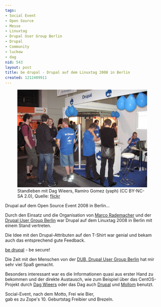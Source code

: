 ```yaml
---
tags:
- Social Event
- Open Source
- Messe
- Linuxtag
- Drupal User Group Berlin
- Drupal
- Community
- luckow
- dag
nid: 543
layout: post
title: be drupal - Drupal auf dem Linuxtag 2008 in Berlin
created: 1212409911
---
```

<figure role="group">
<img src="/assets/imgs/drupal-linuxtag-2008_1.jpg" alt="be drupal - Drupal auf dem Linuxtag 2008 in Berlin"  />
<figcaption>Standleben mit Dag Wieers, Ramiro Gomez (yaph) (CC BY-NC-SA 2.0), Quelle: <a href="https://www.flickr.com/search/?sort=date-taken-desc&safe_search=1&tags=drupallinuxtag2008&user_id=8471827%40N06&view_all=1">flickr</a></figcaption>
</figure>
<p>Drupal auf dem Open Source Event 2008 in Berlin...</p>
<!--break-->
<p>
Durch den Einsatz und die Organisation von <a href="http://www.marco-rademacher.de/">Marco Rademacher</a> und der <a href="http://drupalberlin.de/">Drupal User Group Berlin</a> war Drupal auf dem Linuxtag 2008 in Berlin mit einem Stand vertreten.</p>
<p>Die Idee mit den Drupal-Attributen auf den T-Shirt war genial und bekam auch das entsprechend gute Feedback.</p>
<p><a href="http://be-drupal.de">be drupal</a> - be secure!</p>
<p>Die Zeit mit den Menschen von der <a href="http://drupalberlin.de">DUB, Drupal User Group Berlin</a> hat mir sehr viel Spaß gemacht.
<p>Besonders interessant war es die Informationen quasi aus erster Hand zu  bekommen und der direkte Austausch, wie zum Beispiel über das CentOS-Projekt durch <a href="http://dag.wieers.com/">Dag Wieers</a> oder das Dag auch <a href="http://drupal.org">Drupal</a> und <a href="http://mollom.com/">Mollom</a> benutzt.</p>
<p>Social-Event,  nach dem Motto, Frei wie Bier, <br />gab es zu Zope's 10. Geburtstag Freibier und Brezeln.</p>
